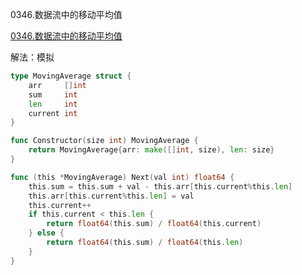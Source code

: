 0346.数据流中的移动平均值

[0346.数据流中的移动平均值](https://leetcode.cn/problems/moving-average-from-data-stream/)



解法：模拟



```go
type MovingAverage struct {
	arr     []int
	sum     int
	len     int
	current int
}

func Constructor(size int) MovingAverage {
	return MovingAverage{arr: make([]int, size), len: size}
}

func (this *MovingAverage) Next(val int) float64 {
	this.sum = this.sum + val - this.arr[this.current%this.len]
	this.arr[this.current%this.len] = val
	this.current++
	if this.current < this.len {
		return float64(this.sum) / float64(this.current)
	} else {
		return float64(this.sum) / float64(this.len)
	}
}
```
